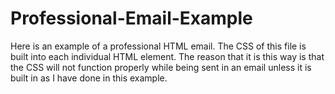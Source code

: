 # Professional-Email-Example
Here is an example of a professional HTML email.
The CSS of this file is built into each individual HTML element.
The reason that it is this way is that the CSS will not function properly while being sent in an email unless it is built in as I have done in this example.
